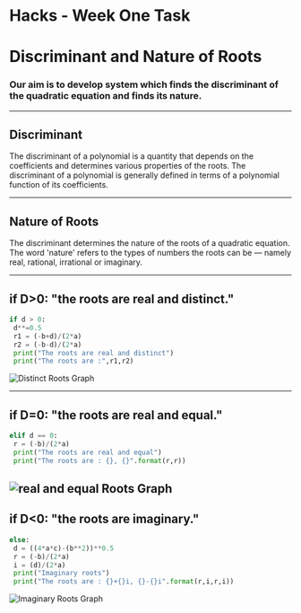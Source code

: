 # Hacks - Week One Task
<!-- Headings -->

# Discriminant and Nature of Roots
### Our aim is to develop system which finds the discriminant of the quadratic equation and finds its nature.
---
## Discriminant
<p> The discriminant of a polynomial is a quantity that depends on the coefficients and determines various properties of the roots. The discriminant of a polynomial is generally defined in terms of a polynomial function of its coefficients. </p>

---

## Nature of Roots
<p>The discriminant determines the nature of the roots of a quadratic equation. The word 'nature' refers to the types of numbers the roots can be — namely real, rational, irrational or imaginary.</p>

---


##  if D>0: "the roots are real and distinct."

<!-- GitHub Markdown -->

<!-- Code Blocks -->
``` python  
if d > 0:
 d**=0.5
 r1 = (-b+d)/(2*a)
 r2 = (-b-d)/(2*a)
 print("The roots are real and distinct")
 print("The roots are :",r1,r2)
```
<!-- Images -->

![Distinct Roots Graph](https://d138zd1ktt9iqe.cloudfront.net/media/seo_landing_files/mahima-quadratic-equations-v2-03-1595909613.png)

---
## if D=0: "the roots are real and equal."

<!--- Code Blocks -->
```python
elif d == 0:
 r = (-b)/(2*a)
 print("The roots are real and equal")
 print("The roots are : {}, {}".format(r,r))
```
![real and equal Roots Graph](https://d138zd1ktt9iqe.cloudfront.net/media/seo_landing_files/mahima-quadratic-equations-v2-06-1595909654.png)
---

## if D<0: "the roots are imaginary."

<!-- Code Blocks -->
```python
else:
 d = ((4*a*c)-(b**2))**0.5
 r = (-b)/(2*a)
 i = (d)/(2*a)
 print("Imaginary roots")
 print("The roots are : {}+{}i, {}-{}i".format(r,i,r,i))
```
![Imaginary Roots Graph](https://d138zd1ktt9iqe.cloudfront.net/media/seo_landing_files/mahima-quadratic-equations-v2-07-1595909690.png)


   


